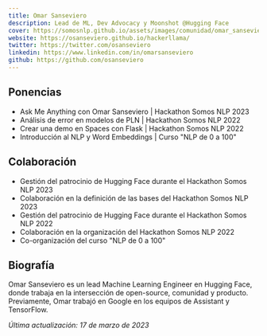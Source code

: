 ```yaml
---
title: Omar Sanseviero
description: Lead de ML, Dev Advocacy y Moonshot @Hugging Face
cover: https://somosnlp.github.io/assets/images/comunidad/omar_sanseviero.jpeg
website: https://osanseviero.github.io/hackerllama/
twitter: https://twitter.com/osanseviero
linkedin: https://www.linkedin.com/in/omarsanseviero
github: https://github.com/osanseviero
---
```


## Ponencias

- Ask Me Anything con Omar Sanseviero | Hackathon Somos NLP 2023
- Análisis de error en modelos de PLN | Hackathon Somos NLP 2022
- Crear una demo en Spaces con Flask | Hackathon Somos NLP 2022
- Introducción al NLP y Word Embeddings | Curso "NLP de 0 a 100"

## Colaboración

- Gestión del patrocinio de Hugging Face durante el Hackathon Somos NLP 2023
- Colaboración en la definición de las bases del Hackathon Somos NLP 2023
- Gestión del patrocinio de Hugging Face durante el Hackathon Somos NLP 2022
- Colaboración en la organización del Hackathon Somos NLP 2022
- Co-organización del curso "NLP de 0 a 100"

## Biografía

Omar Sanseviero es un lead Machine Learning Engineer en Hugging Face, donde trabaja en la intersección de open-source, comunidad y producto. Previamente, Omar trabajó en Google en los equipos de Assistant y TensorFlow.

*Última actualización: 17 de marzo de 2023*
